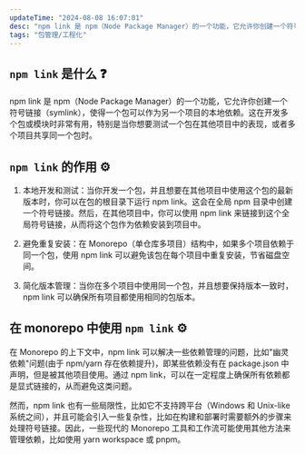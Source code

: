 ```yaml
---
updateTime: "2024-08-08 16:07:01"
desc: "npm link 是 npm（Node Package Manager）的一个功能，它允许你创建一个符号链接（symlink），使得一个包可以作为另一个项目的本地依赖。"
tags: "包管理/工程化"
---
```


## `npm link` 是什么 ❓

npm link 是 npm（Node Package Manager）的一个功能，它允许你创建一个符号链接（symlink），使得一个包可以作为另一个项目的本地依赖。这在开发多个包或模块时非常有用，特别是当你想要测试一个包在其他项目中的表现，或者多个项目共享同一个包时。

## `npm link` 的作用 ⚙️

1. 本地开发和测试：当你开发一个包，并且想要在其他项目中使用这个包的最新版本时，你可以在包的根目录下运行 npm link。这会在全局 npm 目录中创建一个符号链接。然后，在其他项目中，你可以使用 npm link <package-name> 来链接到这个全局符号链接，从而将这个包作为依赖安装到项目中。

2. 避免重复安装：在 Monorepo（单仓库多项目）结构中，如果多个项目依赖于同一个包，使用 npm link 可以避免该包在每个项目中重复安装，节省磁盘空间。

3. 简化版本管理：当你在多个项目中使用同一个包，并且想要保持版本一致时，npm link 可以确保所有项目都使用相同的包版本。

## 在 monorepo 中使用 `npm link` ⚙️

在 Monorepo 的上下文中，npm link 可以解决一些依赖管理的问题，比如"幽灵依赖"问题(由于 npm/yarn 存在依赖提升)，即某些依赖没有在 package.json 中声明，但是被其他项目使用。通过 npm link，可以在一定程度上确保所有依赖都是显式链接的，从而避免这类问题。

然而，npm link 也有一些局限性，比如它不支持跨平台（Windows 和 Unix-like 系统之间），并且可能会引入一些复杂性，比如在构建和部署时需要额外的步骤来处理符号链接。因此，一些现代的 Monorepo 工具和工作流可能使用其他方法来管理依赖，比如使用 yarn workspace 或 pnpm。
